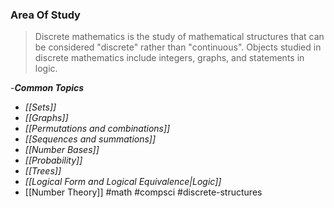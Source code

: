 
### Area Of Study

>Discrete mathematics is the study of mathematical structures that can be considered "discrete" rather than "continuous". Objects studied in discrete mathematics include integers, graphs, and statements in logic.

-***Common Topics***
- *[[Sets]]*
- *[[Graphs]]*
- *[[Permutations and combinations]]*
- *[[Sequences and summations]]*
- *[[Number Bases]]*
- *[[Probability]]*
- *[[Trees]]*
- *[[Logical Form and Logical Equivalence|Logic]]*
- [[Number Theory]]
#math #compsci #discrete-structures